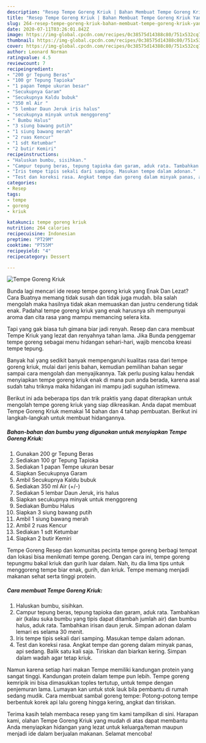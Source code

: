 ```yaml
---
description: "Resep Tempe Goreng Kriuk | Bahan Membuat Tempe Goreng Kriuk Yang Enak Dan Mudah"
title: "Resep Tempe Goreng Kriuk | Bahan Membuat Tempe Goreng Kriuk Yang Enak Dan Mudah"
slug: 264-resep-tempe-goreng-kriuk-bahan-membuat-tempe-goreng-kriuk-yang-enak-dan-mudah
date: 2020-07-11T03:26:01.842Z
image: https://img-global.cpcdn.com/recipes/0c38575d14388c80/751x532cq70/tempe-goreng-kriuk-foto-resep-utama.jpg
thumbnail: https://img-global.cpcdn.com/recipes/0c38575d14388c80/751x532cq70/tempe-goreng-kriuk-foto-resep-utama.jpg
cover: https://img-global.cpcdn.com/recipes/0c38575d14388c80/751x532cq70/tempe-goreng-kriuk-foto-resep-utama.jpg
author: Leonard Norman
ratingvalue: 4.5
reviewcount: 7
recipeingredient:
- "200 gr Tepung Beras"
- "100 gr Tepung Tapioka"
- "1 papan Tempe ukuran besar"
- "Secukupnya Garam"
- "Secukupnya Kaldu bubuk"
- "350 ml Air "
- "5 lembar Daun Jeruk iris halus"
- "secukupnya minyak untuk menggoreng"
- " Bumbu Halus"
- "3 siung bawang putih"
- "1 siung bawang merah"
- "2 ruas Kencur"
- "1 sdt Ketumbar"
- "2 butir Kemiri"
recipeinstructions:
- "Haluskan bumbu, sisihkan."
- "Campur tepung beras, tepung tapioka dan garam, aduk rata. Tambahkan air (kalau suka bumbu yang tipis dapat ditambah jumlah air) dan bumbu halus, aduk rata. Tambahkan irisan daun jeruk. Simpan adonan dalam lemari es selama 30 menit."
- "Iris tempe tipis sekali dari samping. Masukan tempe dalam adonan."
- "Test dan koreksi rasa. Angkat tempe dan goreng dalam minyak panas, api sedang. Balik satu kali saja. Tiriskan dan biarkan kering. Simpan dalam wadah agar tetap kriuk."
categories:
- Resep
tags:
- tempe
- goreng
- kriuk

katakunci: tempe goreng kriuk 
nutrition: 264 calories
recipecuisine: Indonesian
preptime: "PT29M"
cooktime: "PT55M"
recipeyield: "4"
recipecategory: Dessert

---
```



![Tempe Goreng Kriuk](https://img-global.cpcdn.com/recipes/0c38575d14388c80/751x532cq70/tempe-goreng-kriuk-foto-resep-utama.jpg)

Bunda lagi mencari ide resep tempe goreng kriuk yang Enak Dan Lezat? Cara Buatnya memang tidak susah dan tidak juga mudah. bila salah mengolah maka hasilnya tidak akan memuaskan dan justru cenderung tidak enak. Padahal tempe goreng kriuk yang enak harusnya sih mempunyai aroma dan cita rasa yang mampu memancing selera kita.

Tapi yang gak biasa tuh gimana biar jadi renyah. Resep dan cara membuat Tempe Kriuk yang lezat dan renyahnya tahan lama. Jika Bunda penggemar tempe goreng sebagai menu hidangan sehari-hari, wajib mencoba kreasi tempe tepung.

Banyak hal yang sedikit banyak mempengaruhi kualitas rasa dari tempe goreng kriuk, mulai dari jenis bahan, kemudian pemilihan bahan segar sampai cara mengolah dan menyajikannya. Tak perlu pusing kalau hendak menyiapkan tempe goreng kriuk enak di mana pun anda berada, karena asal sudah tahu triknya maka hidangan ini mampu jadi suguhan istimewa.


Berikut ini ada beberapa tips dan trik praktis yang dapat diterapkan untuk mengolah tempe goreng kriuk yang siap dikreasikan. Anda dapat membuat Tempe Goreng Kriuk memakai 14 bahan dan 4 tahap pembuatan. Berikut ini langkah-langkah untuk membuat hidangannya.

<!--inarticleads1-->

##### Bahan-bahan dan bumbu yang digunakan untuk menyiapkan Tempe Goreng Kriuk:

1. Gunakan 200 gr Tepung Beras
1. Sediakan 100 gr Tepung Tapioka
1. Sediakan 1 papan Tempe ukuran besar
1. Siapkan Secukupnya Garam
1. Ambil Secukupnya Kaldu bubuk
1. Sediakan 350 ml Air (+/-)
1. Sediakan 5 lembar Daun Jeruk, iris halus
1. Siapkan secukupnya minyak untuk menggoreng
1. Sediakan  Bumbu Halus
1. Siapkan 3 siung bawang putih
1. Ambil 1 siung bawang merah
1. Ambil 2 ruas Kencur
1. Sediakan 1 sdt Ketumbar
1. Siapkan 2 butir Kemiri


Tempe Goreng Resep dan komunitas pecinta tempe goreng berbagi tempat dan lokasi bisa menikmati tempe goreng. Dengan cara ini, tempe goreng tepungmu bakal kriuk dan gurih luar dalam. Nah, itu dia lima tips untuk menggoreng tempe biar enak, gurih, dan kriuk. Tempe memang menjadi makanan sehat serta tinggi protein. 

<!--inarticleads2-->

##### Cara membuat Tempe Goreng Kriuk:

1. Haluskan bumbu, sisihkan.
1. Campur tepung beras, tepung tapioka dan garam, aduk rata. Tambahkan air (kalau suka bumbu yang tipis dapat ditambah jumlah air) dan bumbu halus, aduk rata. Tambahkan irisan daun jeruk. Simpan adonan dalam lemari es selama 30 menit.
1. Iris tempe tipis sekali dari samping. Masukan tempe dalam adonan.
1. Test dan koreksi rasa. Angkat tempe dan goreng dalam minyak panas, api sedang. Balik satu kali saja. Tiriskan dan biarkan kering. Simpan dalam wadah agar tetap kriuk.


Namun karena setiap hari makan Tempe memiliki kandungan protein yang sangat tinggi. Kandungan protein dalam tempe pun lebih. Tempe goreng kemripik ini bisa dimasukkan toples tertutup, untuk tempe dengan penjemuran lama. Lumayan kan untuk stok lauk bila pembantu di rumah sedang mudik. Cara membuat sambal goreng tempe: Potong-potong tempe berbentuk korek api lalu goreng hingga kering, angkat dan tiriskan. 

Terima kasih telah membaca resep yang tim kami tampilkan di sini. Harapan kami, olahan Tempe Goreng Kriuk yang mudah di atas dapat membantu Anda menyiapkan hidangan yang lezat untuk keluarga/teman maupun menjadi ide dalam berjualan makanan. Selamat mencoba!
